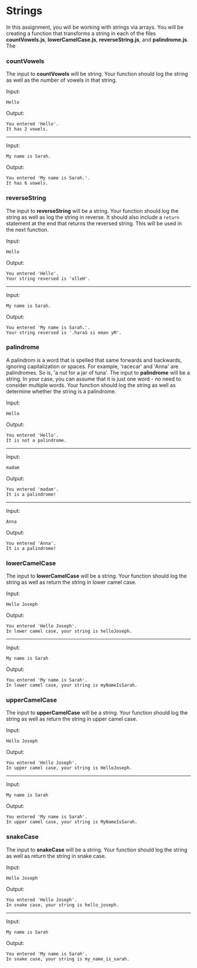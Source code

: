 # Strings

In this assignment, you will be working with strings via arrays.  You will be creating a function that transforms a string in each of the files **countVowels.js**, **lowerCamelCase.js**, **reverseString.js**, and **palindrome.js**.  The

### countVowels
The input to **countVowels** will be string.  Your function should log the string as well as the number of vowels in that string.

Input:

```
Hello
```

Output:
```
You entered 'Hello'.
It has 2 vowels.
```
---

Input:

```
My name is Sarah.
```

Output:
```
You entered 'My name is Sarah.'.
It has 6 vowels.
```

### reverseString
The input to **reverseString** will be a string.  Your function should log the string as well as log the string in reverse.  It should also include a `return` statement at the end that returns the reversed string.  This will be used in the next function.

Input:

```
Hello
```

Output:
```
You entered 'Hello'.
Your string reversed is 'olleH'.
```
---

Input:

```
My name is Sarah.
```

Output:
```
You entered 'My name is Sarah.'.
Your string reversed is '.haraS si eman yM'.
```

### palindrome
A palindrom is a word that is spelled that same forwards and backwards, ignoring capitalization or spaces.  For example, 'racecar' and 'Anna' are palindromes.   So is, 'a nut for a jar of tuna'.  The input to **palindrome** will be a string.  In your case, you can assume that it is just one word - no need to consider multiple words.  Your function should log the string as well as determine whether the string is a palindrome.

Input:

```
Hello
```

Output:
```
You entered 'Hello'.
It is not a palindrome.
```
---

Input:

```
madam
```

Output:
```
You entered 'madam'.
It is a palindrome!
```

---

Input:

```
Anna
```

Output:
```
You entered 'Anna'.
It is a palindrome!
```


### lowerCamelCase
The input to **lowerCamelCase** will be a string.  Your function should log the string as well as return the string in lower camel case.

Input:

```
Hello Joseph
```

Output:
```
You entered 'Hello Joseph'.
In lower camel case, your string is helloJoseph.
```
---

Input:

```
My name is Sarah
```

Output:
```
You entered 'My name is Sarah'.
In lower camel case, your string is myNameIsSarah.
```

### upperCamelCase
The input to **upperCamelCase** will be a string.  Your function should log the string as well as return the string in upper camel case.

Input:

```
Hello Joseph
```

Output:
```
You entered 'Hello Joseph'.
In upper camel case, your string is HelloJoseph.
```
---

Input:

```
My name is Sarah
```

Output:
```
You entered 'My name is Sarah'.
In upper camel case, your string is MyNameIsSarah.
```
### snakeCase
The input to **snakeCase** will be a string.  Your function should log the string as well as return the string in snake case.

Input:

```
Hello Joseph
```

Output:
```
You entered 'Hello Joseph'.
In snake case, your string is hello_joseph.
```
---

Input:

```
My name is Sarah
```

Output:
```
You entered 'My name is Sarah'.
In snake case, your string is my_name_is_sarah.
```
